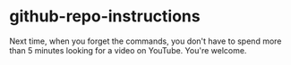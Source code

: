 # github-repo-instructions
Next time, when you forget the commands, you don't have to spend more than 5 minutes looking for a video on YouTube. You're welcome.
